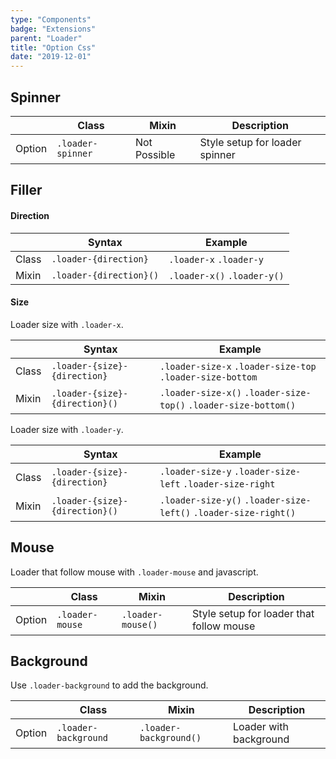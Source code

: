 ```yaml
---
type: "Components"
badge: "Extensions"
parent: "Loader"
title: "Option Css"
date: "2019-12-01"
---
```


## Spinner

<div class="table-scroll">

|                         | Class                                     | Mixin                         | Description                   |
| ----------------------- | ----------------------------------------- | ----------------------------- | ----------------------------- |
| Option                  | `.loader-spinner`                | Not Possible        | Style setup for loader spinner            |

</div>

<demo>
  <demovanilla src="vanilla/components/loader/spinner">
  </demovanilla>
</demo>

## Filler

#### Direction

<div class="table-scroll">

|                         | Syntax                                    | Example                       |
| ----------------------- | ----------------------------------------- | ----------------------------- |
| Class                   | `.loader-{direction}`                   | `.loader-x` `.loader-y`             |
| Mixin                   | `.loader-{direction}()`                 | `.loader-x()` `.loader-y()`         |

</div>

<demo>
  <demovanilla src="vanilla/components/loader/filler-x">
  </demovanilla>
  <demovanilla src="vanilla/components/loader/filler-y">
  </demovanilla>
</demo>

#### Size

Loader size with `.loader-x`.

<div class="table-scroll">

|                         | Syntax                                    | Example                       |
| ----------------------- | ----------------------------------------- | ----------------------------- |
| Class                   | `.loader-{size}-{direction}`             | `.loader-size-x` `.loader-size-top` `.loader-size-bottom`          |
| Mixin                   | `.loader-{size}-{direction}()`           | `.loader-size-x()` `.loader-size-top()` `.loader-size-bottom()`     |

</div>

<demo>
  <demovanilla src="vanilla/components/loader/filler-size-x">
  </demovanilla>
  <demovanilla src="vanilla/components/loader/filler-size-top">
  </demovanilla>
  <demovanilla src="vanilla/components/loader/filler-size-bottom">
  </demovanilla>
</demo>

Loader size with `.loader-y`.

<div class="table-scroll">

|                         | Syntax                                    | Example                       |
| ----------------------- | ----------------------------------------- | ----------------------------- |
| Class                   | `.loader-{size}-{direction}`             | `.loader-size-y` `.loader-size-left` `.loader-size-right`          |
| Mixin                   | `.loader-{size}-{direction}()`           | `.loader-size-y()` `.loader-size-left()` `.loader-size-right()`         |

</div>

<demo>
  <demovanilla src="vanilla/components/loader/filler-size-y">
  </demovanilla>
  <demovanilla src="vanilla/components/loader/filler-size-left">
  </demovanilla>
  <demovanilla src="vanilla/components/loader/filler-size-right">
  </demovanilla>
</demo>

## Mouse

Loader that follow mouse with `.loader-mouse` and javascript.

<div class="table-scroll">

|                         | Class                                     | Mixin                         | Description                   |
| ----------------------- | ----------------------------------------- | ----------------------------- | ----------------------------- |
| Option                  | `.loader-mouse`                | `.loader-mouse()`        | Style setup for loader that follow mouse            |

</div>

<demo>
  <demovanilla src="vanilla/components/loader/mouse-spinner">
  </demovanilla>
  <demovanilla src="vanilla/components/loader/mouse-filler">
  </demovanilla>
</demo>

## Background

Use `.loader-background` to add the background.

<div class="table-scroll">

|                         | Class                                     | Mixin                         | Description                   |
| ----------------------- | ----------------------------------------- | ----------------------------- | ----------------------------- |
| Option                  | `.loader-background`                | `.loader-background()`        | Loader with background            |

</div>

<demo>
  <demovanilla src="vanilla/components/loader/background-spinner">
  </demovanilla>
  <demovanilla src="vanilla/components/loader/background-direction">
  </demovanilla>
  <demovanilla src="vanilla/components/loader/background-size">
  </demovanilla>
</demo>
